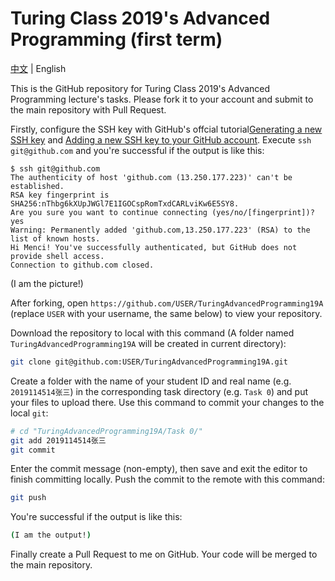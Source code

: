 # Turing Class 2019's Advanced Programming (first term)
[中文](README.zh.md) | English

This is the GitHub repository for Turing Class 2019's Advanced Programming lecture's tasks. Please fork it to your account and submit to the main repository with Pull Request.

Firstly, configure the SSH key with GitHub's offcial tutorial[Generating a new SSH key](https://help.github.com/en/articles/generating-a-new-ssh-key-and-adding-it-to-the-ssh-agent) and [Adding a new SSH key to your GitHub account](https://help.github.com/en/articles/adding-a-new-ssh-key-to-your-github-account). Execute `ssh git@github.com` and you're successful if the output is like this:

```
$ ssh git@github.com
The authenticity of host 'github.com (13.250.177.223)' can't be established.
RSA key fingerprint is SHA256:nThbg6kXUpJWGl7E1IGOCspRomTxdCARLviKw6E5SY8.
Are you sure you want to continue connecting (yes/no/[fingerprint])? yes
Warning: Permanently added 'github.com,13.250.177.223' (RSA) to the list of known hosts.
Hi Menci! You've successfully authenticated, but GitHub does not provide shell access.
Connection to github.com closed.
```

(I am the picture!)

After forking, open `https://github.com/USER/TuringAdvancedProgramming19A` (replace `USER` with your username, the same below) to view your repository.

Download the repository to local with this command (A folder named `TuringAdvancedProgramming19A` will be created in current directory):

```bash
git clone git@github.com:USER/TuringAdvancedProgramming19A.git
```

Create a folder with the name of your student ID and real name (e.g. `2019114514张三`) in the corresponding task directory (e.g. `Task 0`) and put your files to upload there. Use this command to commit your changes to the local `git`:

```bash
# cd "TuringAdvancedProgramming19A/Task 0/"
git add 2019114514张三
git commit
```

Enter the commit message (non-empty), then save and exit the editor to finish committing locally. Push the commit to the remote with this command:

```bash
git push
```

You're successful if the output is like this:

```bash
(I am the output!)
```

Finally create a Pull Request to me on GitHub. Your code will be merged to the main repository.
